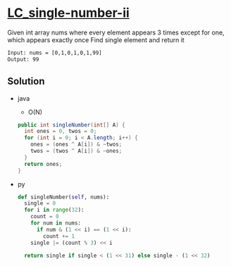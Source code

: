 # [LC_single-number-ii](https://leetcode.com/problems/single-number-ii)

Given int array nums where every element appears 3 times except for one, which appears exactly once
Find single element and return it

```txt
Input: nums = [0,1,0,1,0,1,99]
Output: 99
```

## Solution

* java
  * O(N)

  ```java
  public int singleNumber(int[] A) {
    int ones = 0, twos = 0;
    for (int i = 0; i < A.length; i++) {
      ones = (ones ^ A[i]) & ~twos;
      twos = (twos ^ A[i]) & ~ones;
    }
    return ones;
  }
  ```

* py

  ```py
  def singleNumber(self, nums):
    single = 0
    for i in range(32):
      count = 0
      for num in nums:
        if num & (1 << i) == (1 << i):
          count += 1
      single |= (count % 3) << i

    return single if single < (1 << 31) else single - (1 << 32)
  ```
